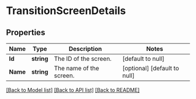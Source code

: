 # TransitionScreenDetails

## Properties
Name | Type | Description | Notes
------------ | ------------- | ------------- | -------------
**Id** | **string** | The ID of the screen. | [default to null]
**Name** | **string** | The name of the screen. | [optional] [default to null]

[[Back to Model list]](../README.md#documentation-for-models) [[Back to API list]](../README.md#documentation-for-api-endpoints) [[Back to README]](../README.md)


